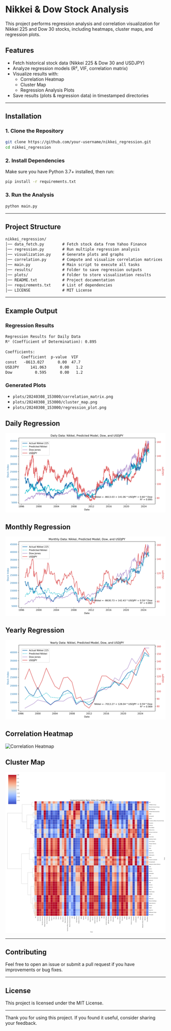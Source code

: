 # Nikkei & Dow Stock Analysis

This project performs regression analysis and correlation visualization for Nikkei 225 and Dow 30 stocks, including heatmaps, cluster maps, and regression plots.

## Features
- Fetch historical stock data (Nikkei 225 & Dow 30 and USDJPY)
- Analyze regression models (R², VIF, correlation matrix)
- Visualize results with:
  - Correlation Heatmap
  - Cluster Map
  - Regression Analysis Plots
- Save results (plots & regression data) in timestamped directories

---

## Installation

### 1. Clone the Repository
```sh
git clone https://github.com/your-username/nikkei_regression.git
cd nikkei_regression
```

### 2. Install Dependencies
Make sure you have Python 3.7+ installed, then run:
```sh
pip install -r requirements.txt
```

### 3. Run the Analysis
```sh
python main.py
```

---

## Project Structure
```
nikkei_regression/
│── data_fetch.py        # Fetch stock data from Yahoo Finance
│── regression.py        # Run multiple regression analysis
│── visualization.py     # Generate plots and graphs
│── correlation.py       # Compute and visualize correlation matrices
│── main.py              # Main script to execute all tasks
│── results/             # Folder to save regression outputs
│── plots/               # Folder to store visualization results
│── README.txt           # Project documentation
│── requirements.txt     # List of dependencies
│── LICENSE              # MIT License
```

---

## Example Output

### Regression Results
```
Regression Results for Daily Data
R² (Coefficient of Determination): 0.895

Coefficients:
       Coefficient  p-value  VIF
const   -8613.027      0.00  47.7
USDJPY     141.063      0.00   1.2
Dow          0.595      0.00   1.2
```

### Generated Plots
- `plots/20240308_153000/correlation_matrix.png`
- `plots/20240308_153000/cluster_map.png`
- `plots/20240308_153000/regression_plot.png`

## Daily Regression
![Daily Regression](https://github.com/jnishimoto/nikkei_regression/blob/main/plots/20250309_1245/Daily_chart.png?raw=true)

## Monthly Regression
![Monthly Regression](https://github.com/jnishimoto/nikkei_regression/blob/main/plots/20250309_1245/Monthly_chart.png?raw=true)

## Yearly Regression
![Yearly Regression](https://github.com/jnishimoto/nikkei_regression/blob/main/plots/20250309_1245/Yearly_chart.png?raw=true)

## Correlation Heatmap
![Correlation Heatmap](https://github.com/jnishimoto/nikkei_regression/blob/main/plots/20250309_1245/correlation_matrix.png?raw=true)

## Cluster Map
![Cluster Map](https://github.com/jnishimoto/nikkei_regression/blob/main/plots/20250309_1245/cluster_map.png?raw=true)


---

## Contributing
Feel free to open an issue or submit a pull request if you have improvements or bug fixes.

---

## License
This project is licensed under the MIT License.

---

Thank you for using this project. If you found it useful, consider sharing your feedback.

